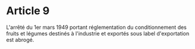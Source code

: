 # Article 9

L'arrêté du 1er mars 1949 portant réglementation du conditionnement des fruits et légumes destinés à l'industrie et exportés sous label d'exportation est abrogé.
